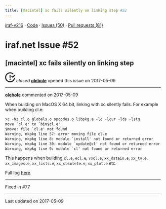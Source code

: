 ```yaml
---
title: [macintel] xc fails silently on linking step #52
---
```


[iraf-v216](/iraf-v216) · [Code](https://github.com/iraf-community/iraf/tree/iraf-v216) · [Issues (50)](/iraf-v216/issues) · [Pull requests (81)](/iraf-v216/issues/pulls)

# iraf.net Issue #52
## [macintel] xc fails silently on linking step
![closed](issue-closed.svg) *closed* **[olebole](https://github.com/olebole)** opened this issue on 2017-05-09

- - - -

**[olebole](https://github.com/olebole)** commented on 2017-05-09

When building on MacOS X 64 bit, linking with xc silently fails. For example when building cl.e:  
```  
xc -Nz cl.o globals.o opcodes.o libpkg.a -lc -lcur -lds -lstg  
move `cl.e' to `bin$cl.e'  
$move: file `cl.e' not found  
Warning, mkpkg line 57: error moving file cl.e  
Warning, mkpkg line 8: module `install' not found or returned error  
Warning, mkpkg line 30: module `update@cl' not found or returned error  
Warning, mkpkg line 9: module `cl' not found or returned error  
```  
This happens when building `cl.e`, `ecl.e`, `vocl.e`, `xx_dataio.e`, `xx_tv.e`, `xx_images.e`, `xx_lists.e`, `xx_obsolete.e`, `xx_plot.e` etc.  
  
Full log [here](https://s3.amazonaws.com/archive.travis-ci.org/jobs/230251119/log.txt?X-Amz-Expires=30&X-Amz-Date=20170509T083036Z&X-Amz-Algorithm=AWS4-HMAC-SHA256&X-Amz-Credential=AKIAJRYRXRSVGNKPKO5A/20170509/us-east-1/s3/aws4_request&X-Amz-SignedHeaders=host&X-Amz-Signature=5aa687c65d53128b3b2bce6fff8dc10dc3f862e45e72569a3273ab347faab078).

- - - -

Fixed in [#77](https://iraf-community.github.io/iraf-v216/issues/77)

- - - -

Last updated on 2017-05-09
